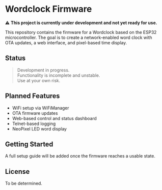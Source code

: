 # Wordclock Firmware

⚠️ **This project is currently under development and not yet ready for use.**

This repository contains the firmware for a Wordclock based on the ESP32 microcontroller. The goal is to create a network-enabled word clock with OTA updates, a web interface, and pixel-based time display.

## Status

> Development in progress.  
> Functionality is incomplete and unstable.  
> Use at your own risk.

## Planned Features

- WiFi setup via WiFiManager
- OTA firmware updates
- Web-based control and status dashboard
- Telnet-based logging
- NeoPixel LED word display

## Getting Started

A full setup guide will be added once the firmware reaches a usable state.

## License

To be determined.
